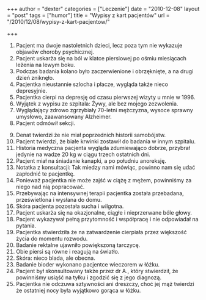 +++
author = "dexter"
categories = ["Leczenie"]
date = "2010-12-08"
layout = "post"
tags = ["humor"]
title = "Wypisy z kart pacjentów"
url = "/2010/12/08/wypisy-z-kart-pacjentow/"

+++

1. Pacjent ma dwoje nastoletnich dzieci, lecz poza tym nie wykazuje objawów choroby psychicznej.
  2. Pacjent uskarża się na ból w klatce piersiowej po ośmiu miesiącach leżenia na lewym boku.
  3. Podczas badania kolano było zaczerwienione i obrzęknięte, a na drugi dzień zniknęło.
  4. Pacjentka nieustannie szlocha i płacze, wygląda także nieco depresyjnie.
  5. Pacjentka cierpi na depresję od czasu pierwszej wizyty u mnie w 1996.
  6. Wyjątek z wypisu ze szpitala: Żywy, ale bez mojego zezwolenia.
  7. Wyglądający zdrowo zgrzybiały 70-letni mężczyzna, wysoce sprawny umysłowo, zaawansowany Alzheimer.
  8. Pacjent odmówił sekcji.
<!--more-->

  9. Denat twierdzi że nie miał poprzednich historii samobójstw.
 10. Pacjent twierdzi, że białe krwinki zostawił do badania w innym szpitalu.
 11. Historia medyczna pacjenta wygląda zdumiewająco dobrze, przybrał jedynie na wadze 20 kg w ciągu trzech ostatnich dni.
 12. Pacjent miał na śniadanie kanapki, a po południu anoreksję.
 13. Notatka z konsultacji: Tak miedzy nami mówiąc, powinno nam się udać zapłodnić te pacjentkę.
 14. Ponieważ pacjentka nie może zajść w ciążę z mężem, powinniśmy za niego nad nią popracować.
 15. Przebywając na intensywnej terapii pacjentka została przebadana, prześwietlona i wysłana do domu.
 16. Skóra pacjenta pozostała sucha i wilgotna.
 17. Pacjent uskarża się na okazjonalne, ciągłe i nieprzerwane bóle głowy.
 18. Pacjent wykazywał pełną przytomność i współpracę i nie odpowiadał na pytania.
 19. Pacjentka stwierdziła że na zatwardzenie cierpiała przez większość życia do momentu rozwodu.
 20. Badanie rektalne ujawniło powiększoną tarczycę.
 21. Obie piersi są równe i reagują na światło.
 22. Skóra: nieco blada, ale obecna.
 23. Badanie bioder wykonano pacjentce wieczorem w łóżku.
 24. Pacjent był skonsultowany także przez dr A., który stwierdził, że powinniśmy usiąść na tyłku i zgodzić się z jego diagnozą.
 25. Pacjentka nie odczuwa sztywności ani dreszczy, choć jej mąż twierdzi że ostatniej nocy była wyjątkowo gorąca w łóżku.